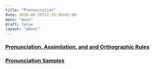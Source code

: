 ```yaml
---
title: "Pronunciation"
date: 2018-06-26T17:33:36+02:00
menu: "main"
draft: false
layout: "about"
---
```

### [Pronunciation, Assimilation, and and Orthographic Rules](../pronunciation/rules/)
### [Pronunciation Samples](../pronunciation/samples/)
